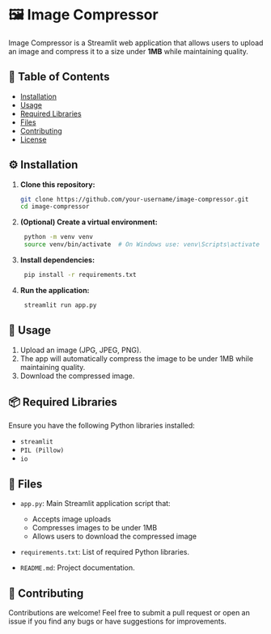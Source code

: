 # 🖼️ Image Compressor

Image Compressor is a Streamlit web application that allows users to upload an image and compress it to a size under **1MB** while maintaining quality.

## 📑 Table of Contents
- [Installation](#installation)
- [Usage](#usage)
- [Required Libraries](#required-libraries)
- [Files](#files)
- [Contributing](#contributing)
- [License](#license)


## ⚙️ Installation

1. **Clone this repository:**
   ```bash
   git clone https://github.com/your-username/image-compressor.git
   cd image-compressor
2. **(Optional) Create a virtual environment:**
   ```bash
    python -m venv venv
    source venv/bin/activate  # On Windows use: venv\Scripts\activate
3. **Install dependencies:**
   ```bash
    pip install -r requirements.txt
4. **Run the application:**
   ```bash
    streamlit run app.py
## 🚀 Usage
1. Upload an image (JPG, JPEG, PNG).
2. The app will automatically compress the image to be under 1MB while maintaining quality.
3. Download the compressed image.

## 📦 Required Libraries
Ensure you have the following Python libraries installed:

- `streamlit`
- `PIL (Pillow)`
- `io`
## 📄 Files
- `app.py`: Main Streamlit application script that:

    -  Accepts image uploads
    -  Compresses images to be under 1MB
    -  Allows users to download the compressed image

- `requirements.txt`: List of required Python libraries.

- `README.md`: Project documentation.

## 🤝 Contributing
Contributions are welcome! Feel free to submit a pull request or open an issue if you find any bugs or have suggestions for improvements.